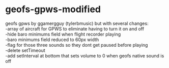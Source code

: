 # geofs-gpws-modified
geofs gpws by ggamergguy (tylerbmusic) but with several changes: <br/>
-array of aircraft for GPWS to eliminate having to turn it on and off <br/>
-hide baro minimums field when flight recorder playing <br/>
-baro minimums field reduced to 60px width <br/>
-flag for those three sounds so they dont get paused before playing <br/>
-delete setTimeout <br/>
-add setInterval at bottom that sets volume to 0 when geofs native sound is off <br/>

